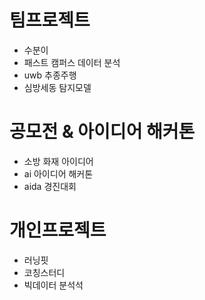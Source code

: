 # 팀프로젝트
- 수분이
- 패스트 캠퍼스 데이터 분석
- uwb 추종주행
- 심방세동 탐지모델

# 공모전 & 아이디어 해커톤
- 소방 화재 아이디어 
- ai 아이디어 해커톤
- aida 경진대회 

# 개인프로젝트 
- 러닝핏
- 코칭스터디
- 빅데이터 분석석
